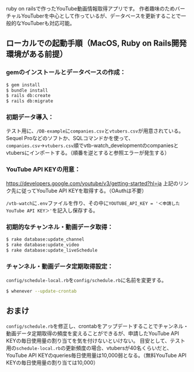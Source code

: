 ruby on railsで作ったYouTube動画情報取得アプリです。
作者趣味のためバーチャルYouTuberを中心として作っているが、データベースを更新することで一般的なYouTuberも対応可能。

## ローカルでの起動手順（MacOS, Ruby on Rails開発環境がある前提）
### gemのインストールとデータベースの作成：
```sh
$ gem install
$ bundle install
$ rails db:create
$ rails db:migrate
```

### 初期データ導入：
テスト用に、`/DB-example`に`companies.csv`と`vtubers.csv`が用意されている。Sequel Proなどのソフトか、SQLコマンドかを使って、`companies.csv`→`vtubers.csv`順でvtb-watch_developmentのcompaniesとvtubersにインポートする。（順番を逆とすると参照エラーが発生する）

### YouTube API KEYの用意：
https://developers.google.com/youtube/v3/getting-started?hl=ja
上記のリンク先に従ってYouTube API KEYを取得する。（OAuthは不要）

`/vtb-watch`に`.env`ファイルを作り、その中に`YOUTUBE_API_KEY = '＜申請したYouTube API KEY＞'`を記入し保存する。

### 初期的なチャンネル・動画データ取得：
```sh
$ rake database:update_channel
$ rake database:update_video
$ rake database:update_liveSchedule
```

### チャンネル・動画データ定期取得設定：
`config/schedule-local.rb`を`config/schedule.rb`に名前を変更する。
```sh
$ whenever --update-crontab
```

## おまけ
`config/schedule.rb`を修正し、crontabをアップデートすることでチャンネル・動画データ定期取得の頻度を変えることができるが、申請したYouTube API KEYの毎日使用量の割り当てを気を付けないといけない。
目安として、テスト用の`schedule-local.rb`の更新頻度の場合、vtubersが40名くらいだと、YouTube API KEYのqueries毎日使用量は10,000弱となる。（無料YouTube API KEYの毎日使用量の割り当ては10,000）